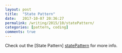 ```yaml
---
layout: post
title:  "State Pattern"
date:   2017-10-07 20:36:27
permalink: /writing/2015/10/statePattern/
categories: [pattern, coding]
comments: true
---
```

Check out the [State Pattern] [statePattern] for more info.

[statePattern]: http://wiki.c2.com/?StatePattern